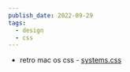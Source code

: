 ```yaml
---
publish_date: 2022-09-29
tags:
  - design
  - css
---
```

- retro mac os css - [systems.css](https://sakofchit.github.io/system.css/#title-bar)
